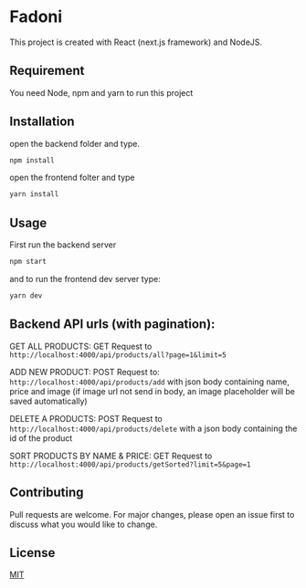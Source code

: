 # Fadoni

This project is created with React (next.js framework) and NodeJS.

## Requirement
You need Node, npm and yarn to run this project

## Installation

open the backend folder and type.

```bash
npm install
```
open the frontend folter and type

```bash
yarn install
```
## Usage
First run the backend server
```python
npm start
```
and to run the frontend dev server type:
```python
yarn dev
```
## Backend API urls (with pagination):
GET ALL PRODUCTS: GET Request to  ```http://localhost:4000/api/products/all?page=1&limit=5```
 
ADD NEW PRODUCT: POST Request to: ```http://localhost:4000/api/products/add``` with json body containing name, price and image (if image url not send in body, an image placeholder will be saved automatically)

DELETE A PRODUCTS: POST Request to  ```http://localhost:4000/api/products/delete``` with a json body containing the id of the product

SORT PRODUCTS BY NAME & PRICE: GET Request to  ```http://localhost:4000/api/products/getSorted?limit=5&page=1```


## Contributing
Pull requests are welcome. For major changes, please open an issue first to discuss what you would like to change.


## License
[MIT](https://choosealicense.com/licenses/mit/)

